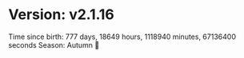 # Version: v2.1.16
Time since birth: 777 days, 18649 hours, 1118940 minutes, 67136400 seconds
Season: Autumn 🍁
